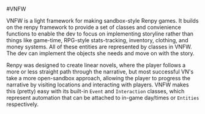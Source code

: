 #VNFW

VNFW is a light framework for making sandbox-style Renpy games. It builds on
the renpy framework to provide a set of classes and convienience functions to
enable the dev to focus on implementing storyline rather than things like
game-time, RPG-style stats-tracking, inventory, clothing, and money systems.
All of these entities are represented by classes in VNFW. The dev can implement
the objects she needs and move on with the story.

Renpy was designed to create linear novels, where the player follows a more or
less straight path through the narrative, but most successful VN's take a more
open-sandbox approach, allowing the player to progress the narrative by
visiting locations and interacting with players. VNFW makes this (pretty) easy
with its built-in `Event` and `Interaction` classes, which represent automation
that can be attached to in-game day/times or `Entities` respectively.
